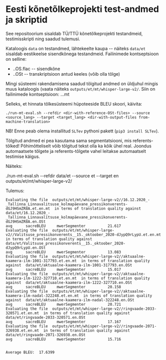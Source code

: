 # Eesti kõnetõlkeprojekti test-andmed ja skriptid
  
See repositoorium sisaldab TÜ/TTÜ kõnetõlkeprojekti testandmeid,
testimisskripti ning saadud tulemusi.

Kataloogis `data` on testandmed, lähtekeelte kaupa -- näiteks `data/et`
sisaldab eestikeelse sisendkõnega testandmeid. Failinimede kontseptsioon
on selline:

  * <failinimi>.<sisendkeel>.OS.flac -- sisendkõne 
  * <failinimi>.<sihtkeel>.OSt -- transkriptsioon antud keeles (võib olla tõlge)
  
    
Mingi süsteemi rakendamisena saadud tõlgitud andmed on üldjuhul mingis muus kataloogis (vaata näiteks 
`outputs/et/mt/whisper-large-v2/`. Siin on failinimede kontseptsioon: <failinimi>.<sisendkeel>.<sihtkeel>.mt

Selleks, et hinnata tõlkesüsteemi hüpoteeside BLEU skoori, käivita:

    ./run-mt-eval.sh --refdir <dir-with-reference-OSt-files> --source <source_lang> --target <target_lang> <dir-with-output-files from-machine-translation>

NB! Enne peab olema installitud `SLTev` pythoni pakett (`pip3 install SLTev`).  
  
Tõlgitud andmed ei pea kasutama sama segmentatsiooni, mis referents-tõlked! Põhimõtteliselt võib 
tõlgitud tekst olla ka kõik ühel real. Joondus automaatsete tõlgete ja referents-tõlgete vahel leitakse automaatselt testimise käigus.
  

  
Näiteks:

   ./run-mt-eval.sh --refdir data/et --source et --target en outputs/et/mt/whisper-large-v2/
   
Tulemus:

    Evaluating the file  outputs/et/mt/whisper-large-v2//16.12.2020_-_Tallinna_Linnavalitsuse_kolmapäevane_pressikonverents-dGJ9HSmZR8A.et.en.mt  in terms of translation quality against  data/et/16.12.2020_-_Tallinna_Linnavalitsuse_kolmapäevane_pressikonverents-dGJ9HSmZR8A.en.OSt
    avg      sacreBLEU     mwerSegmenter          21.617
    Evaluating the file  outputs/et/mt/whisper-large-v2//Valitsuse_pressikonverents__15._oktoober_2020-dJypQ9rLypU.et.en.mt  in terms of translation quality against  data/et/Valitsuse_pressikonverents__15._oktoober_2020-dJypQ9rLypU.en.OSt
    avg      sacreBLEU     mwerSegmenter          13.083
    Evaluating the file  outputs/et/mt/whisper-large-v2//aktuaalne-kaamera-ilm-1001-317793.et.en.mt  in terms of translation quality against  data/et/aktuaalne-kaamera-ilm-1001-317793.en.OSt
    avg      sacreBLEU     mwerSegmenter          15.017
    Evaluating the file  outputs/et/mt/whisper-large-v2//aktuaalne-kaamera-ilm-1222-327710.et.en.mt  in terms of translation quality against  data/et/aktuaalne-kaamera-ilm-1222-327710.en.OSt
    avg      sacreBLEU     mwerSegmenter          20.158
    Evaluating the file  outputs/et/mt/whisper-large-v2//aktuaalne-kaamera-ilm-nadal-322248.et.en.mt  in terms of translation quality against  data/et/aktuaalne-kaamera-ilm-nadal-322248.en.OSt
    avg      sacreBLEU     mwerSegmenter          20.721
    Evaluating the file  outputs/et/mt/whisper-large-v2//ringvaade-2033-320571.et.en.mt  in terms of translation quality against  data/et/ringvaade-2033-320571.en.OSt
    avg      sacreBLEU     mwerSegmenter          17.167
    Evaluating the file  outputs/et/mt/whisper-large-v2//ringvaade-2071-326938.et.en.mt  in terms of translation quality against  data/et/ringvaade-2071-326938.en.OSt
    avg      sacreBLEU     mwerSegmenter          15.716


    Average BLEU:  17.6399
